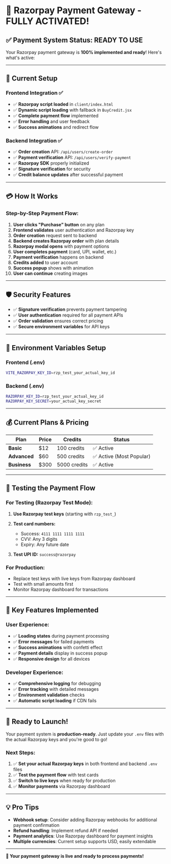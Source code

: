 # 🚀 Razorpay Payment Gateway - FULLY ACTIVATED!

## ✅ **Payment System Status: READY TO USE**

Your Razorpay payment gateway is **100% implemented and ready**! Here's what's active:

---

## 🔧 **Current Setup**

### **Frontend Integration ✅**
- ✅ **Razorpay script loaded** in `client/index.html`
- ✅ **Dynamic script loading** with fallback in `BuyCredit.jsx`
- ✅ **Complete payment flow** implemented
- ✅ **Error handling** and user feedback
- ✅ **Success animations** and redirect flow

### **Backend Integration ✅**
- ✅ **Order creation** API: `/api/users/create-order`
- ✅ **Payment verification** API: `/api/users/verify-payment`
- ✅ **Razorpay SDK** properly initialized
- ✅ **Signature verification** for security
- ✅ **Credit balance updates** after successful payment

---

## 💳 **How It Works**

### **Step-by-Step Payment Flow:**

1. **User clicks "Purchase" button** on any plan
2. **Frontend validates** user authentication and Razorpay key
3. **Order creation** request sent to backend
4. **Backend creates Razorpay order** with plan details
5. **Razorpay modal opens** with payment options
6. **User completes payment** (card, UPI, wallet, etc.)
7. **Payment verification** happens on backend
8. **Credits added** to user account
9. **Success popup** shows with animation
10. **User can continue** creating images

---

## 🛡️ **Security Features**

- ✅ **Signature verification** prevents payment tampering
- ✅ **User authentication** required for all payment APIs
- ✅ **Order validation** ensures correct pricing
- ✅ **Secure environment variables** for API keys

---

## 🔑 **Environment Variables Setup**

### **Frontend (.env)**
```bash
VITE_RAZORPAY_KEY_ID=rzp_test_your_actual_key_id
```

### **Backend (.env)**
```bash
RAZORPAY_KEY_ID=rzp_test_your_actual_key_id
RAZORPAY_KEY_SECRET=your_actual_key_secret
```

---

## 💰 **Current Plans & Pricing**

| Plan | Price | Credits | Status |
|------|--------|---------|---------|
| **Basic** | $12 | 100 credits | ✅ Active |
| **Advanced** | $60 | 500 credits | ✅ Active (Most Popular) |
| **Business** | $300 | 5000 credits | ✅ Active |

---

## 🧪 **Testing the Payment Flow**

### **For Testing (Razorpay Test Mode):**

1. **Use Razorpay test keys** (starting with `rzp_test_`)
2. **Test card numbers:**
   - Success: `4111 1111 1111 1111`
   - CVV: Any 3 digits
   - Expiry: Any future date

3. **Test UPI ID:** `success@razorpay`

### **For Production:**
- Replace test keys with live keys from Razorpay dashboard
- Test with small amounts first
- Monitor Razorpay dashboard for transactions

---

## 🎯 **Key Features Implemented**

### **User Experience:**
- ✅ **Loading states** during payment processing
- ✅ **Error messages** for failed payments
- ✅ **Success animations** with confetti effect
- ✅ **Payment details** display in success popup
- ✅ **Responsive design** for all devices

### **Developer Experience:**
- ✅ **Comprehensive logging** for debugging
- ✅ **Error tracking** with detailed messages
- ✅ **Environment validation** checks
- ✅ **Automatic script loading** if CDN fails

---

## 🚀 **Ready to Launch!**

Your payment system is **production-ready**. Just update your `.env` files with the actual Razorpay keys and you're good to go!

### **Next Steps:**
1. ✅ **Set your actual Razorpay keys** in both frontend and backend `.env` files
2. ✅ **Test the payment flow** with test cards
3. ✅ **Switch to live keys** when ready for production
4. ✅ **Monitor payments** via Razorpay dashboard

---

## 💡 **Pro Tips**

- **Webhook setup**: Consider adding Razorpay webhooks for additional payment confirmation
- **Refund handling**: Implement refund API if needed
- **Payment analytics**: Use Razorpay dashboard for payment insights
- **Multiple currencies**: Current setup supports USD, easily extendable

---

**🎉 Your payment gateway is live and ready to process payments!**

